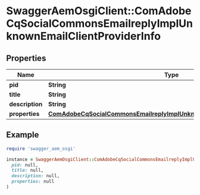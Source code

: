 # SwaggerAemOsgiClient::ComAdobeCqSocialCommonsEmailreplyImplUnknownEmailClientProviderInfo

## Properties

| Name | Type | Description | Notes |
| ---- | ---- | ----------- | ----- |
| **pid** | **String** |  | [optional] |
| **title** | **String** |  | [optional] |
| **description** | **String** |  | [optional] |
| **properties** | [**ComAdobeCqSocialCommonsEmailreplyImplUnknownEmailClientProviderProperties**](ComAdobeCqSocialCommonsEmailreplyImplUnknownEmailClientProviderProperties.md) |  | [optional] |

## Example

```ruby
require 'swagger_aem_osgi'

instance = SwaggerAemOsgiClient::ComAdobeCqSocialCommonsEmailreplyImplUnknownEmailClientProviderInfo.new(
  pid: null,
  title: null,
  description: null,
  properties: null
)
```

